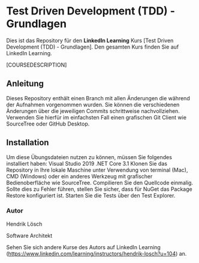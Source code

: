 # Test Driven Development (TDD) - Grundlagen
Dies ist das Repository für den **LinkedIn Learning** Kurs [Test Driven Development (TDD) - Grundlagen]. Den gesamten Kurs finden Sie auf LinkedIn Learning.

[COURSEDESCRIPTION]

## Anleitung
Dieses Repository enthält einen Branch mit allen Änderungen die während der Aufnahmen vorgenommen wurden. Sie können die verschiedenen Änderungen über die jeweiligen Commits schrittweise nachvollziehen. Verwenden Sie hierfür im einfachsten Fall einen grafischen Git Client wie SourceTree oder GitHub Desktop.

## Installation
Um diese Übungsdateien nutzen zu können, müssen Sie folgendes installiert haben:
Visual Studio 2019
.NET Core 3.1
Klonen Sie das Repository in Ihre lokale Maschine unter Verwendung von terminal (Mac), CMD (Windows) oder ein anderes Werkzeug mit grafischer Bedienoberfläche wie SourceTree.
Compilieren Sie den Quellcode einmalig. Sollte dies zu Fehler führen, stellen Sie sicher, dass für NuGet das Package Restore konfiguriert ist.
Starten Sie die Tests über den Test Explorer.

### Autor
Hendrik Lösch

Software Architekt

Sehen Sie sich andere Kurse des Autors auf LinkedIn Learning (https://www.linkedin.com/learning/instructors/hendrik-losch?u=104) an.
